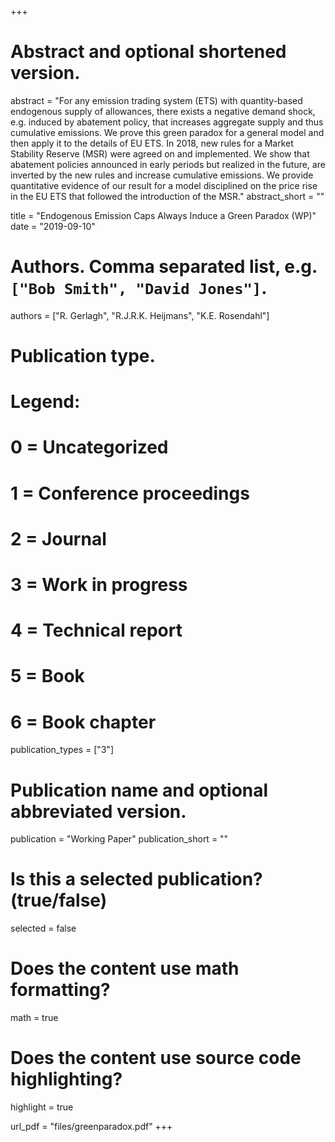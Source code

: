 +++
# Abstract and optional shortened version.
abstract = "For any emission trading system (ETS) with quantity-based endogenous supply of allowances, there exists a negative demand shock, e.g. induced by abatement policy, that increases aggregate supply and thus cumulative emissions. We prove this green paradox for a general model and then apply it to the details of EU ETS. In 2018, new rules for a Market Stability Reserve (MSR) were agreed on and implemented. We show that abatement policies announced in early periods but realized in the future, are inverted by the new rules and increase cumulative emissions. We provide quantitative evidence of our result for a model disciplined on the price rise in the EU ETS that followed the introduction of the MSR."
abstract_short = ""

title = "Endogenous Emission Caps Always Induce a Green Paradox (WP)"
date = "2019-09-10"

# Authors. Comma separated list, e.g. `["Bob Smith", "David Jones"]`.
authors = ["R. Gerlagh", "R.J.R.K. Heijmans", "K.E. Rosendahl"]

# Publication type.
# Legend:
# 0 = Uncategorized
# 1 = Conference proceedings
# 2 = Journal
# 3 = Work in progress
# 4 = Technical report
# 5 = Book
# 6 = Book chapter
publication_types = ["3"]

# Publication name and optional abbreviated version.
publication = "Working Paper"
publication_short = ""

# Is this a selected publication? (true/false)
selected = false


# Does the content use math formatting?
math = true

# Does the content use source code highlighting?
highlight = true

url_pdf = "files/greenparadox.pdf"
+++
